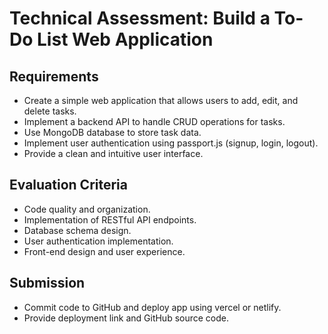 # Technical Assessment: Build a To-Do List Web Application

## Requirements

- Create a simple web application that allows users to add, edit, and delete tasks.
- Implement a backend API to handle CRUD operations for tasks.
- Use MongoDB database to store task data.
- Implement user authentication using passport.js (signup, login, logout).
- Provide a clean and intuitive user interface.

## Evaluation Criteria

- Code quality and organization.
- Implementation of RESTful API endpoints.
- Database schema design.
- User authentication implementation.
- Front-end design and user experience.

## Submission

- Commit code to GitHub and deploy app using vercel or netlify.
- Provide deployment link and GitHub source code.
